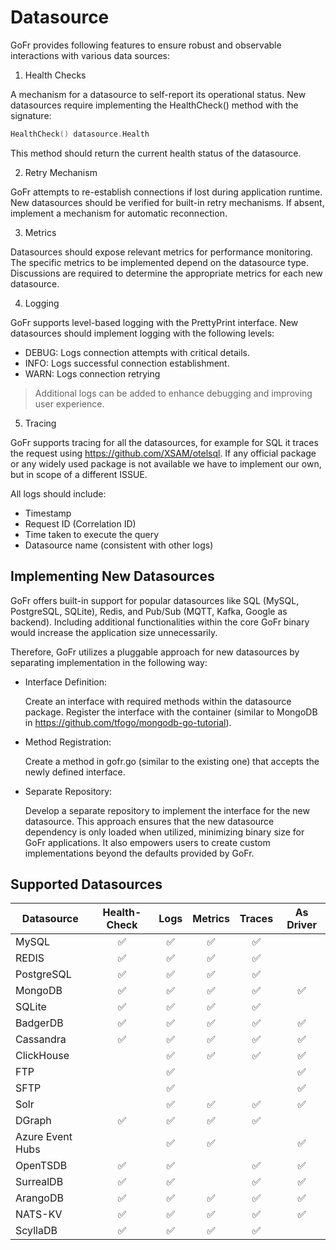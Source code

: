 # Datasource 


GoFr provides following features to ensure robust and observable interactions with various data sources:

1. Health Checks

A mechanism for a datasource to self-report its operational status.
New datasources require implementing the HealthCheck() method with the signature:
```go
HealthCheck() datasource.Health
```

This method should return the current health status of the datasource.

2. Retry Mechanism

GoFr attempts to re-establish connections if lost during application runtime.
New datasources should be verified for built-in retry mechanisms. If absent, implement a mechanism for automatic reconnection.

3. Metrics

Datasources should expose relevant metrics for performance monitoring.
The specific metrics to be implemented depend on the datasource type. Discussions are required to determine the appropriate metrics for each new datasource.

4. Logging

GoFr supports level-based logging with the PrettyPrint interface.
New datasources should implement logging with the following levels:
- DEBUG: Logs connection attempts with critical details.
- INFO: Logs successful connection establishment.
- WARN: Logs connection retrying

> Additional logs can be added to enhance debugging and improving user experience.

5. Tracing

GoFr supports tracing for all the datasources, for example for SQL it traces the request using https://github.com/XSAM/otelsql.
If any official package or any widely used package is not available we have to implement our own, but in scope of a different ISSUE.


All logs should include:
- Timestamp
- Request ID (Correlation ID)
- Time taken to execute the query
- Datasource name (consistent with other logs)

## Implementing New Datasources

GoFr offers built-in support for popular datasources like SQL (MySQL, PostgreSQL, SQLite), Redis, and Pub/Sub (MQTT, Kafka, Google as backend). Including additional functionalities within the core GoFr binary would increase the application size unnecessarily.

Therefore, GoFr utilizes a pluggable approach for new datasources by separating implementation in the following way:

- Interface Definition:

   Create an interface with required methods within the datasource package.
   Register the interface with the container (similar to MongoDB in https://github.com/tfogo/mongodb-go-tutorial).


- Method Registration:

   Create a method in gofr.go (similar to the existing one) that accepts the newly defined interface.


- Separate Repository:

   Develop a separate repository to implement the interface for the new datasource.
   This approach ensures that the new datasource dependency is only loaded when utilized, minimizing binary size for GoFr applications. It also empowers users to create custom implementations beyond the defaults provided by GoFr.

## Supported Datasources

| Datasource       | Health-Check | Logs | Metrics | Traces | As Driver |
|------------------|:------------:|:----:|:-------:|:------:|:---------:|
| MySQL            |      ✅       |  ✅   |    ✅    |   ✅    |           |
| REDIS            |      ✅       |  ✅   |    ✅    |   ✅    |           |
| PostgreSQL       |      ✅       |  ✅   |    ✅    |   ✅    |           |
| MongoDB          |      ✅       |  ✅   |    ✅    |   ✅    |     ✅     |
| SQLite           |      ✅       |  ✅   |    ✅    |   ✅    |           |
| BadgerDB         |      ✅       |  ✅   |    ✅    |   ✅    |     ✅     |
| Cassandra        |      ✅       |  ✅   |    ✅    |   ✅    |     ✅     |
| ClickHouse       |              |  ✅   |    ✅    |   ✅    |     ✅     |
| FTP              |              |  ✅   |         |        |     ✅     |
| SFTP             |              |  ✅   |         |        |     ✅     |
| Solr             |              |  ✅   |    ✅    |   ✅    |     ✅     |
| DGraph           |      ✅       |  ✅   |    ✅    |   ✅    |           |
| Azure Event Hubs |              |  ✅   |    ✅    |        |     ✅     |
| OpenTSDB         |      ✅       |  ✅   |         |   ✅    |     ✅     |
| SurrealDB        |      ✅       |  ✅   |         |   ✅    |     ✅     |
| ArangoDB         |      ✅       |  ✅   |    ✅    |   ✅    |     ✅     |
| NATS-KV          |      ✅       |  ✅   |    ✅    |   ✅    |     ✅     |
| ScyllaDB         |      ✅       |  ✅   |    ✅    |   ✅    |           |